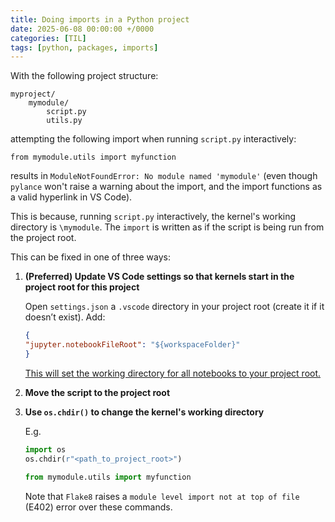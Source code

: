 ```yaml
---
title: Doing imports in a Python project
date: 2025-06-08 00:00:00 +/0000
categories: [TIL]
tags: [python, packages, imports]
---
```


With the following project structure:

```
myproject/
    mymodule/
        script.py
        utils.py
```

attempting the following import when running `script.py` interactively:

`from mymodule.utils import myfunction`

results in `ModuleNotFoundError: No module named 'mymodule'` (even though `pylance` won't raise a warning about the import, and the import functions as a valid hyperlink in VS Code).

This is because, running `script.py` interactively, the kernel's working directory is `\mymodule`. The `import` is written as if the script is being run from the project root.

This can be fixed in one of three ways:
1. **(Preferred) Update VS Code settings so that kernels start in the project root for this project**

    Open `settings.json` a `.vscode` directory in your project root (create it if it doesn’t exist).
    Add:
    ```json
    {
    "jupyter.notebookFileRoot": "${workspaceFolder}"
    }
    ```

    [This will set the working directory for all notebooks to your project root.](https://stackoverflow.com/a/73954710/4659442)

1. **Move the script to the project root**

1. **Use `os.chdir()` to change the kernel's working directory**

    E.g.

    ```python
    import os
    os.chdir(r"<path_to_project_root>")

    from mymodule.utils import myfunction
    ```

    Note that `Flake8` raises a `module level import not at top of file` (E402) error over these commands.
